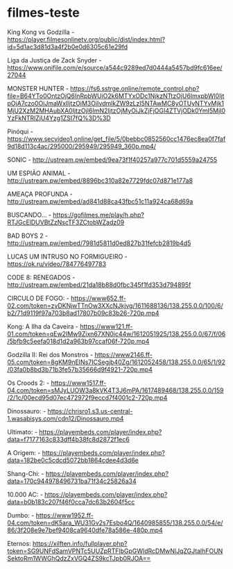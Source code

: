 # filmes-teste
King Kong vs Godzilla - https://player.filmesonlinetv.org/public/dist/index.html?id=5d1ac3d81d3a4f2b0e0d6305c61e29fd

Liga da Justiça de Zack Snyder - https://www.onifile.com/e/source/a544c9289ed7d0444a5457bd9fc616ee/27044

MONSTER HUNTER - https://fs6.sstrge.online/remote_control.php?file=B64YTo0OntzOjQ6InRpbWUiO2k6MTYxODc1NjkzNTtzOjU6ImxpbWl0IjtpOjA7czo0OiJmaWxlIjtzOjM3OiIvdmlkZW9zLzI5NTAwMC8yOTUyNTYvMjk1MjU2XzM2MHAubXA0IjtzOjI6ImN2IjtzOjMyOiJkZjFjOGI4ZTVjODk0YmI5MjI0YzFkNTRlZjU4Yzg1ZSI7fQ%3D%3D

Pinóqui - https://www.secvideo1.online/get_file/5/0bebbc0852560cc1476ec8ea0f7faf9d18d113c4ac/295000/295949/295949_360p.mp4/

SONIC - http://ustream.pw/embed/9ea73f1f40257a977c701d5559a24755

UM ESPIÃO ANIMAL - http://ustream.pw/embed/8896bc310a82e7729fdc07d871e177a8

AMEAÇA PROFUNDA - http://ustream.pw/embed/ad841d88ca43fbc51c11a924ca68d69a

BUSCANDO... - https://gofilmes.me/play/h.php?RTJGcElDUVBtZzNscTF3ZCtobWZadz09

BAD BOYS 2 - http://ustream.pw/embed/7981d5811d0ed827b31fefcb2819b4d5

LUCAS UM INTRUSO NO FORMIGUEIRO - https://ok.ru/video/784776497783

CODE 8: RENEGADOS - http://ustream.pw/embed/21da18b88d0fbc345f1fd353d794895f

CIRCULO DE FOGO: - https://www652.ff-02.com/token=zyDKNjwTTnOw3XXcNJkjvg/1611688136/138.255.0.0/100/6/b2/71d9119f97a703b8ad17807b09c83b26-720p.mp4

Kong: A Ilha da Caveira - https://www121.ff-01.com/token=qEw2IMw9Zixn67XN0ic44w/1612051925/138.255.0.0/67/f/06/5bfb9c5eefa018d1d2a963b97ccaf06f-720p.mp4

Godzilla II: Rei dos Monstros - https://www2146.ff-05.com/token=8gKM9nEINs7ICSegjb40Zg/1612052458/138.255.0.0/65/1/92/03fa0b8bd3b71b3fe57b35666d9f4921-720p.mp4

Os Croods 2: - https://www1517.ff-04.com/token=sMJyLUOW3a8kVK4T3J6mPA/1617489468/138.255.0.0/159/2/1c/00ecd95d07ec472972f9eccd7f4001c2-720p.mp4

Dinossauro: - https://chrisro1.s3.us-central-1.wasabisys.com/cdn12/Dinossauro.mp4

Ultimato: - https://playembeds.com/player/index.php?data=f7177163c833dff4b38fc8d2872f1ec6

A Origem: - https://playembeds.com/player/index.php?data=182be0c5cdcd5072bb1864cdee4d3d6e

Shang-Chi: - https://playembeds.com/player/index.php?data=170c944978496731ba71f34c25826a34

10.000 AC: - https://playembeds.com/player/index.php?data=b0b183c207f46f0cca7dc63b2604f5cc

Dumbo: - https://www1952.ff-04.com/token=dK5ara_WU31Gv2s7Esbo4Q/1640985855/138.255.0.0/54/e/86/3f208e9e7bef9408ca9640dfe78a586e-480p.mp4

Eternos: https://xilften.info/fullplayer.php?token=SG9UNFdSamVPNTc5UUZpRTFlbGpGWldRcDMwNlJqZGJtalhFOUNSektoRm1WWGhQdzZxVGQ4ZS9kcTJpb0RJOA==
